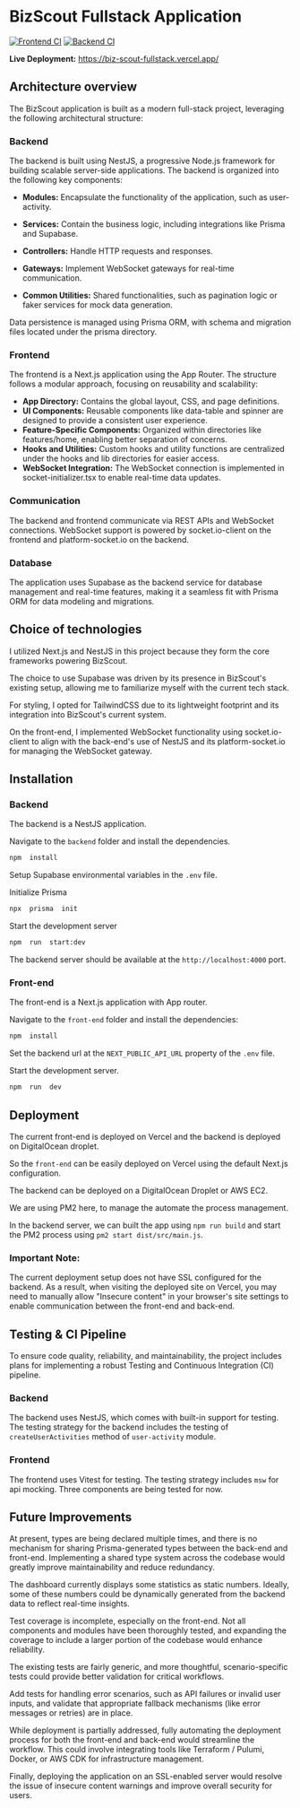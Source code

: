 
# BizScout Fullstack Application
[![Frontend CI](https://github.com/choyan/BizScout-fullstack/actions/workflows/frontend.yml/badge.svg?branch=main)](https://github.com/choyan/BizScout-fullstack/actions/workflows/frontend.yml) [![Backend CI](https://github.com/choyan/BizScout-fullstack/actions/workflows/backend.yml/badge.svg)](https://github.com/choyan/BizScout-fullstack/actions/workflows/backend.yml)

**Live Deployment:** https://biz-scout-fullstack.vercel.app/

## Architecture overview
The BizScout application is built as a modern full-stack project, leveraging the following architectural structure:

### Backend
The backend is built using NestJS, a progressive Node.js framework for building scalable server-side applications. The backend is organized into the following key components:

- **Modules:** Encapsulate the functionality of the application, such as user-activity.
- **Services:** Contain the business logic, including integrations like Prisma and Supabase.

- **Controllers:** Handle HTTP requests and responses.

- **Gateways:** Implement WebSocket gateways for real-time communication.

- **Common Utilities:** Shared functionalities, such as pagination logic or faker services for mock data generation.

Data persistence is managed using Prisma ORM, with schema and migration files located under the prisma directory.


### Frontend
The frontend is a Next.js application using the App Router. The structure follows a modular approach, focusing on reusability and scalability:

- **App Directory:** Contains the global layout, CSS, and page definitions.
- **UI Components:** Reusable components like data-table and spinner are designed to provide a consistent user experience.
- **Feature-Specific Components:** Organized within directories like features/home, enabling better separation of concerns.
- **Hooks and Utilities:** Custom hooks and utility functions are centralized under the hooks and lib directories for easier access.
- **WebSocket Integration:** The WebSocket connection is implemented in socket-initializer.tsx to enable real-time data updates.

### Communication
The backend and frontend communicate via REST APIs and WebSocket connections. WebSocket support is powered by socket.io-client on the frontend and platform-socket.io on the backend.

### Database
The application uses Supabase as the backend service for database management and real-time features, making it a seamless fit with Prisma ORM for data modeling and migrations.


## Choice of technologies

I utilized Next.js and NestJS in this project because they form the core frameworks powering BizScout.

The choice to use Supabase was driven by its presence in BizScout's existing setup, allowing me to familiarize myself with the current tech stack.

For styling, I opted for TailwindCSS due to its lightweight footprint and its integration into BizScout's current system.

On the front-end, I implemented WebSocket functionality using socket.io-client to align with the back-end's use of NestJS and its platform-socket.io for managing the WebSocket gateway.


## Installation



### Backend
The backend is a NestJS application.

Navigate to the `backend` folder and install the dependencies.

```bash
npm  install
```

Setup Supabase environmental variables in the `.env` file.

Initialize Prisma

```bash
npx  prisma  init
```

Start the development server

```bash
npm  run  start:dev
```

The backend server should be available at the `http://localhost:4000` port.

### Front-end

The front-end is a Next.js application with App router.

Navigate to the `front-end` folder and install the dependencies:

```bash
npm  install
```

Set the backend url at the `NEXT_PUBLIC_API_URL` property of the `.env` file.

Start the development server.

```bash
npm  run  dev
```

## Deployment
The current front-end is deployed on Vercel and the backend is deployed on DigitalOcean droplet.

So the `front-end` can be easily deployed on Vercel using the default Next.js configuration.

The backend can be deployed on a DigitalOcean Droplet or AWS EC2.

We are using PM2 here, to manage the automate the process management.

In the backend server, we can built the app using `npm run build` and start the PM2 process using `pm2 start dist/src/main.js`.

### Important Note:
The current deployment setup does not have SSL configured for the backend. As a result, when visiting the deployed site on Vercel, you may need to manually allow "Insecure content" in your browser's site settings to enable communication between the front-end and back-end.

## Testing & CI Pipeline
To ensure code quality, reliability, and maintainability, the project includes plans for implementing a robust Testing and Continuous Integration (CI) pipeline.

### Backend
The backend uses NestJS, which comes with built-in support for testing. The testing strategy for the backend includes the testing of `createUserActivities` method of `user-activity` module.

### Frontend
The frontend uses Vitest for testing. The testing strategy includes `msw` for api mocking.
Three components are being tested for now.


## Future Improvements

At present, types are being declared multiple times, and there is no mechanism for sharing Prisma-generated types between the back-end and front-end. Implementing a shared type system across the codebase would greatly improve maintainability and reduce redundancy.

The dashboard currently displays some statistics as static numbers. Ideally, some of these numbers could be dynamically generated from the backend data to reflect real-time insights.

Test coverage is incomplete, especially on the front-end. Not all components and modules have been thoroughly tested, and expanding the coverage to include a larger portion of the codebase would enhance reliability.

The existing tests are fairly generic, and more thoughtful, scenario-specific tests could provide better validation for critical workflows.

Add tests for handling error scenarios, such as API failures or invalid user inputs, and validate that appropriate fallback mechanisms (like error messages or retries) are in place.

While deployment is partially addressed, fully automating the deployment process for both the front-end and back-end would streamline the workflow. This could involve integrating tools like Terraform / Pulumi, Docker, or AWS CDK for infrastructure management.

Finally, deploying the application on an SSL-enabled server would resolve the issue of insecure content warnings and improve overall security for users.
